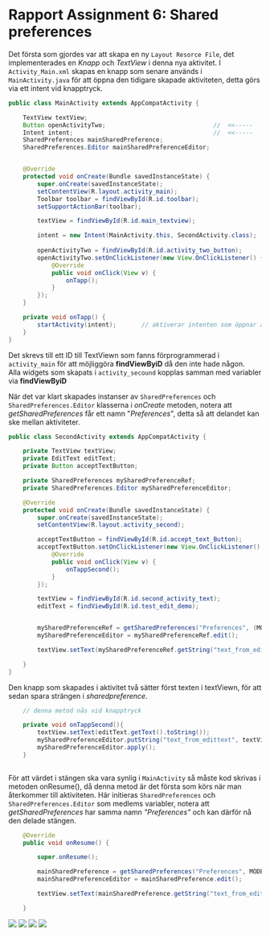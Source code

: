 
# Rapport Assignment 6: Shared preferences


Det första som gjordes var att skapa en ny `Layout Resorce File`, det implementerades en *Knapp* och *TextView* i denna nya aktivitet. 
I `Activity_Main.xml` skapas en knapp som senare används i `MainActivity.java` för att öppna den tidigare skapade aktiviteten, detta görs via ett intent vid knapptryck. 

```java
public class MainActivity extends AppCompatActivity {

    TextView textView;
    Button openActivityTwo;                              //  <<-----
    Intent intent;                                       //  <<-----
    SharedPreferences mainSharedPreference;
    SharedPreferences.Editor mainSharedPreferenceEditor;


    @Override
    protected void onCreate(Bundle savedInstanceState) {
        super.onCreate(savedInstanceState);
        setContentView(R.layout.activity_main);
        Toolbar toolbar = findViewById(R.id.toolbar);
        setSupportActionBar(toolbar);

        textView = findViewById(R.id.main_textview);

        intent = new Intent(MainActivity.this, SecondActivity.class);                        //
                                                                                             // 
        openActivityTwo = findViewById(R.id.activity_two_button);                            //
        openActivityTwo.setOnClickListener(new View.OnClickListener() {                      //
            @Override                                                                        // Används för att öppna activity_second
            public void onClick(View v) {                                                    //
                onTapp();                                                                    //
            }                                                                                //
        });                                                                                  //
    }

    private void onTapp() {
        startActivity(intent);       // aktiverar intenten som öppnar activity_second
    }
}
```

Det skrevs till ett ID till TextViewn som fanns förprogrammerad i `activity_main` för att möjliggöra __findViewByiD__ då den inte hade någon.  
Alla widgets som skapats i `activity_secound` kopplas samman med variabler via __findViewByiD__

När det var klart skapades instanser av `SharedPreferences` och `SharedPreferences.Editor` klasserna i *onCreate* metoden, notera att *getSharedPreferences*  får ett namn "_Preferences_", detta så att delandet kan ske mellan aktiviteter.

```java
public class SecondActivity extends AppCompatActivity {

    private TextView textView;                                          //
    private EditText editText;                                          // diverse widgets skapas
    private Button acceptTextButton;                                    //

    private SharedPreferences mySharedPreferenceRef;                    // shared preference object skapad
    private SharedPreferences.Editor mySharedPreferenceEditor;          //

    @Override
    protected void onCreate(Bundle savedInstanceState) {
        super.onCreate(savedInstanceState);
        setContentView(R.layout.activity_second);

        acceptTextButton = findViewById(R.id.accept_text_Button);               // knappen kommer användas för att registrera text som skrivits i editText widgeten.
        acceptTextButton.setOnClickListener(new View.OnClickListener() {        //
            @Override
            public void onClick(View v) {
                onTappSecond();
            }
        });

        textView = findViewById(R.id.second_activity_text);
        editText = findViewById(R.id.test_edit_demo);


        mySharedPreferenceRef = getSharedPreferences("Preferences", (MODE_PRIVATE));                 // shared preference initierad
        mySharedPreferenceEditor = mySharedPreferenceRef.edit();                                    //

        textView.setText(mySharedPreferenceRef.getString("text_from_edittext", "nothing written here.."));   // textViewn fylls med text, i detta fall finns det ingen text i registrerad till denna nyckel. Därför kommer meddelandet "nothing written here.." skrivas in istället.

    }
}
```

Den knapp som skapades i aktivitet två sätter först texten i textViewn, för att sedan spara strängen i _sharedpreference_. 

```java
    // denna metod nås vid knapptryck

    private void onTappSecond(){
        textView.setText(editText.getText().toString());                                            // det som står skrivet i EditText widgeten skickas till textView och vissas upp.
        mySharedPreferenceEditor.putString("text_from_edittext", textView.getText().toString());    // placerar String-värdert i en preference
        mySharedPreferenceEditor.apply();                                                           // notera att det är samma "key" värde som i (mySharedPreferenceRef.getString("text_from_edittext","nothing written here..")
    }
    
```

För att värdet i stängen ska vara synlig i `MainActivity` så måste kod skrivas i metoden onResume(), då denna metod är det första som körs när man återkommer till aktiviteten.
Här initieras `SharedPreferences` och `SharedPreferences.Editor` som medlems variabler, notera att _getSharedPreferences_ har samma namn _"Preferences"_ och kan därför nå den delade stängen. 

```java
    @Override
    public void onResume() {

        super.onResume();

        mainSharedPreference = getSharedPreferences("Preferences", MODE_PRIVATE);
        mainSharedPreferenceEditor = mainSharedPreference.edit();

        textView.setText(mainSharedPreference.getString("text_from_edittext", "nothing written here.."));               // här hämtas Strängen via nyckeln

    }
```

![](mainactivity1.png)
![](secondactivity1.png)
![](secondactivity2.png)
![](mainactivity2.png)
